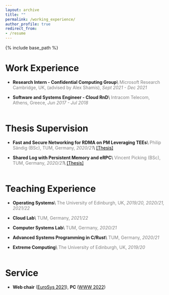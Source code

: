 ```yaml
---
layout: archive
title: ""
permalink: /working_experience/
author_profile: true
redirect_from:
- /resume
---
```


{% include base_path %}


Work Experience
======
- <strong>Research Intern - Confidential Computing Group</strong>\\
    <span style="color:gray">Microsoft Research Cambridge, UK, (advised by Alex Shamis), *Sept 2021 - Dec 2021*</span>

- <strong>Software and Systems Engineer - Cloud RnD</strong>\\
    <span style="color:gray">Intracom Telecom, Athens, Greece, *Jun 2017 - Jul 2018*</span>
<br/><br/>



Thesis Supervision
======
- <strong>Fast and Secure Networking for RDMA on PM Leveraging TEEs</strong>\\
    <span style="color:gray">Philip Sändig (BSc), TUM, Germany, *2020/21*</span>\\
    [<span style="color:black">[Thesis]</span>](https://dse.in.tum.de/wp-content/uploads/2022/01/BT_SaendigPhilip.pdf)

- <strong>Shared Log with Persistent Memory and eRPC</strong>\\
    <span style="color:gray">Vincent Picking (BSc), TUM, Germany, *2020/21*</span>\\
    [<span style="color:black">[Thesis]</span>](https://dse.in.tum.de/wp-content/uploads/2022/01/BA_Vincent-Picking.pdf)
<br/><br/>


Teaching Experience
======
- <strong>Operating Systems</strong>\\
    <span style="color:gray">The University of Edinburgh, UK, *2019/20, 2020/21, 2021/22*</span>

- <strong>Cloud Lab</strong>\\
    <span style="color:gray">TUM, Germany, *2021/22*</span>

- <strong>Computer Systems Lab</strong>\\
    <span style="color:gray">TUM, Germany, *2020/21*</span>

- <strong>Advanced Systems Programming in C/Rust</strong>\\
    <span style="color:gray">TUM, Germany, *2020/21*</span>

- <strong>Extreme Computing</strong>\\
    <span style="color:gray">The University of Edinburgh, UK, *2019/20*</span>
<br/><br/>

Service
======
- <strong>Web chair</strong> ([<span style="color:black">EuroSys 2021</span>](https://2021.eurosys.org/)), <strong>PC       </strong> ([<span style="color:black">WWW 2022</span>](https://www2022.thewebconf.org/))
<br/><br/>

